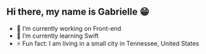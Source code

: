 ## Hi there, my name is Gabrielle 😁
- 🔭 I’m currently working on Front-end
- 🌱 I’m currently learning Swift 
- ⚡ Fun fact: I am living in a small city in Tennessee, United States
